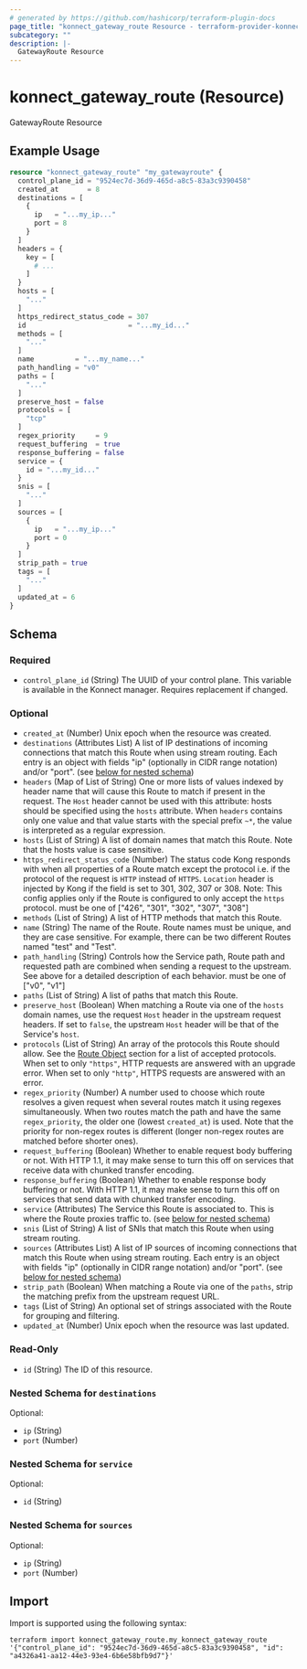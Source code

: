 ```yaml
---
# generated by https://github.com/hashicorp/terraform-plugin-docs
page_title: "konnect_gateway_route Resource - terraform-provider-konnect"
subcategory: ""
description: |-
  GatewayRoute Resource
---
```


# konnect_gateway_route (Resource)

GatewayRoute Resource

## Example Usage

```terraform
resource "konnect_gateway_route" "my_gatewayroute" {
  control_plane_id = "9524ec7d-36d9-465d-a8c5-83a3c9390458"
  created_at       = 8
  destinations = [
    {
      ip   = "...my_ip..."
      port = 8
    }
  ]
  headers = {
    key = [
      # ...
    ]
  }
  hosts = [
    "..."
  ]
  https_redirect_status_code = 307
  id                         = "...my_id..."
  methods = [
    "..."
  ]
  name          = "...my_name..."
  path_handling = "v0"
  paths = [
    "..."
  ]
  preserve_host = false
  protocols = [
    "tcp"
  ]
  regex_priority     = 9
  request_buffering  = true
  response_buffering = false
  service = {
    id = "...my_id..."
  }
  snis = [
    "..."
  ]
  sources = [
    {
      ip   = "...my_ip..."
      port = 0
    }
  ]
  strip_path = true
  tags = [
    "..."
  ]
  updated_at = 6
}
```

<!-- schema generated by tfplugindocs -->
## Schema

### Required

- `control_plane_id` (String) The UUID of your control plane. This variable is available in the Konnect manager. Requires replacement if changed.

### Optional

- `created_at` (Number) Unix epoch when the resource was created.
- `destinations` (Attributes List) A list of IP destinations of incoming connections that match this Route when using stream routing. Each entry is an object with fields "ip" (optionally in CIDR range notation) and/or "port". (see [below for nested schema](#nestedatt--destinations))
- `headers` (Map of List of String) One or more lists of values indexed by header name that will cause this Route to match if present in the request. The `Host` header cannot be used with this attribute: hosts should be specified using the `hosts` attribute. When `headers` contains only one value and that value starts with the special prefix `~*`, the value is interpreted as a regular expression.
- `hosts` (List of String) A list of domain names that match this Route. Note that the hosts value is case sensitive.
- `https_redirect_status_code` (Number) The status code Kong responds with when all properties of a Route match except the protocol i.e. if the protocol of the request is `HTTP` instead of `HTTPS`. `Location` header is injected by Kong if the field is set to 301, 302, 307 or 308. Note: This config applies only if the Route is configured to only accept the `https` protocol. must be one of ["426", "301", "302", "307", "308"]
- `methods` (List of String) A list of HTTP methods that match this Route.
- `name` (String) The name of the Route. Route names must be unique, and they are case sensitive. For example, there can be two different Routes named "test" and "Test".
- `path_handling` (String) Controls how the Service path, Route path and requested path are combined when sending a request to the upstream. See above for a detailed description of each behavior. must be one of ["v0", "v1"]
- `paths` (List of String) A list of paths that match this Route.
- `preserve_host` (Boolean) When matching a Route via one of the `hosts` domain names, use the request `Host` header in the upstream request headers. If set to `false`, the upstream `Host` header will be that of the Service's `host`.
- `protocols` (List of String) An array of the protocols this Route should allow. See the [Route Object](#route-object) section for a list of accepted protocols. When set to only `"https"`, HTTP requests are answered with an upgrade error. When set to only `"http"`, HTTPS requests are answered with an error.
- `regex_priority` (Number) A number used to choose which route resolves a given request when several routes match it using regexes simultaneously. When two routes match the path and have the same `regex_priority`, the older one (lowest `created_at`) is used. Note that the priority for non-regex routes is different (longer non-regex routes are matched before shorter ones).
- `request_buffering` (Boolean) Whether to enable request body buffering or not. With HTTP 1.1, it may make sense to turn this off on services that receive data with chunked transfer encoding.
- `response_buffering` (Boolean) Whether to enable response body buffering or not. With HTTP 1.1, it may make sense to turn this off on services that send data with chunked transfer encoding.
- `service` (Attributes) The Service this Route is associated to. This is where the Route proxies traffic to. (see [below for nested schema](#nestedatt--service))
- `snis` (List of String) A list of SNIs that match this Route when using stream routing.
- `sources` (Attributes List) A list of IP sources of incoming connections that match this Route when using stream routing. Each entry is an object with fields "ip" (optionally in CIDR range notation) and/or "port". (see [below for nested schema](#nestedatt--sources))
- `strip_path` (Boolean) When matching a Route via one of the `paths`, strip the matching prefix from the upstream request URL.
- `tags` (List of String) An optional set of strings associated with the Route for grouping and filtering.
- `updated_at` (Number) Unix epoch when the resource was last updated.

### Read-Only

- `id` (String) The ID of this resource.

<a id="nestedatt--destinations"></a>
### Nested Schema for `destinations`

Optional:

- `ip` (String)
- `port` (Number)


<a id="nestedatt--service"></a>
### Nested Schema for `service`

Optional:

- `id` (String)


<a id="nestedatt--sources"></a>
### Nested Schema for `sources`

Optional:

- `ip` (String)
- `port` (Number)

## Import

Import is supported using the following syntax:

```shell
terraform import konnect_gateway_route.my_konnect_gateway_route '{"control_plane_id": "9524ec7d-36d9-465d-a8c5-83a3c9390458", "id": "a4326a41-aa12-44e3-93e4-6b6e58bfb9d7"}'
```

